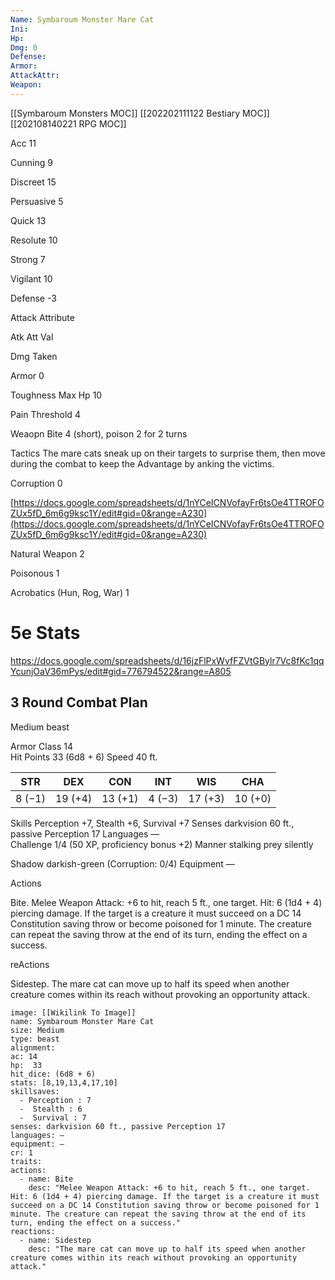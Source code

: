 ```yaml
---
Name: Symbaroum Monster Mare Cat
Ini: 
Hp: 
Dmg: 0
Defense: 
Armor: 
AttackAttr: 
Weapon: 
---
```

[[Symbaroum Monsters MOC]]
[[202202111122 Bestiary MOC]]
[[202108140221 RPG MOC]]


Acc 11

Cunning 9

Discreet 15

Persuasive 5

Quick 13

Resolute 10

Strong 7

Vigilant 10

Defense -3

Attack Attribute

Atk Att Val

Dmg Taken

Armor 0

Toughness Max Hp 10

Pain Threshold 4

Weaopn Bite 4 (short), poison 2 for 2 turns

Tactics The mare cats sneak up on their targets to surprise them, then move during the combat to keep the Advantage by anking the victims.

Corruption 0

[https://docs.google.com/spreadsheets/d/1nYCeICNVofayFr6tsOe4TTROFOZUx5fD_6m6g9ksc1Y/edit#gid=0&range=A230](https://docs.google.com/spreadsheets/d/1nYCeICNVofayFr6tsOe4TTROFOZUx5fD_6m6g9ksc1Y/edit#gid=0&range=A230)

Natural Weapon 2

Poisonous 1

Acrobatics (Hun, Rog, War) 1

# 5e Stats 
https://docs.google.com/spreadsheets/d/16jzFlPxWvfFZVtGBylr7Vc8fKc1qqYcunjOaV36mPys/edit#gid=776794522&range=A805
## 3 Round Combat Plan

 
Medium beast

 

Armor Class 14  
Hit Points 33 (6d8 + 6) Speed 40 ft.

 

| STR    | DEX     | CON     | INT    | WIS     | CHA     |
| ------ | ------- | ------- | ------ | ------- | ------- |
| 8 (−1) | 19 (+4) | 13 (+1) | 4 (−3) | 17 (+3) | 10 (+0) |

 

Skills Perception +7, Stealth +6, Survival +7 
Senses darkvision 60 ft., passive Perception 17
Languages —  
Challenge 1/4 (50 XP, proficiency bonus +2) Manner stalking prey silently

Shadow darkish-green (Corruption: 0/4) Equipment —

 

Actions

Bite. Melee Weapon Attack: +6 to hit, reach 5 ft., one target. Hit: 6 (1d4 + 4) piercing damage. If the target is a creature it must succeed on a DC 14 Constitution saving throw or become poisoned for 1 minute. The creature can repeat the saving throw at the end of its turn, ending the effect on a success.

reActions

Sidestep. The mare cat can move up to half its speed when another creature comes within its reach without provoking an opportunity attack.

```statblock
image: [[Wikilink To Image]]
name: Symbaroum Monster Mare Cat
size: Medium
type: beast
alignment:
ac: 14
hp:  33
hit_dice: (6d8 + 6)
stats: [8,19,13,4,17,10]
skillsaves:
  - Perception : 7
  -  Stealth : 6
  -  Survival : 7
senses: darkvision 60 ft., passive Perception 17
languages: —
equipment: —
cr: 1
traits:
actions:
  - name: Bite
    desc: "Melee Weapon Attack: +6 to hit, reach 5 ft., one target. Hit: 6 (1d4 + 4) piercing damage. If the target is a creature it must succeed on a DC 14 Constitution saving throw or become poisoned for 1 minute. The creature can repeat the saving throw at the end of its turn, ending the effect on a success."
reactions:
  - name: Sidestep
    desc: "The mare cat can move up to half its speed when another creature comes within its reach without provoking an opportunity attack."
```